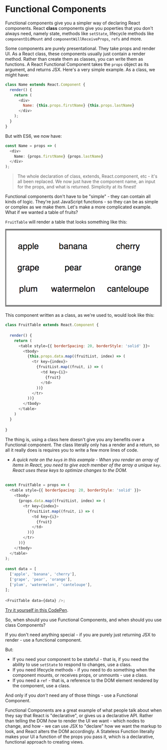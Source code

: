 # Functional Components

Functional components give you a simpler way of declaring React components. React **class** components give you poperties that you don't always need, namely state, methods like `setState`, lifecycle methods like `componentDidMount` and `componentWillReceiveProps`, `refs` and more.

Some components are purely presentational. They take props and render UI. As a React class, these components usually just contain a render method. Rather than create them as classes, you can write them as functions. A React Functional Component takes the `props` object as its argument, and returns JSX. Here's a very simple example. As a class, we might have:


```javascript
class Name extends React.Component {
  render() {
    return (
      <div>
        Name: {this.props.firstName} {this.props.lastName}
      </div>
    );
  }
}
```

But with ES6, we now have:

```javascript
const Name = props => (
  <div>
    Name: {props.firstName} {props.lastName}
  </div>
);
```

> The whole declaration of class, extends, React.component, etc - it's all been replaced. We now just have the component name, an input for the props, and what is returned. Simplicity at its finest!

Functional components don't have to be "simple" - they can contain all kinds of logic. They're just JavaScript functions - so they can be as simple or complex as we make them. Let's make a more complicated example. What if we wanted a table of fruits?


`FruitTable` will render a table that looks something like this:

![Rendered fruit table](./assets/fruit-table.png)


This component written as a class, as we're used to, would look like this:

```javascript
class FruitTable extends React.Component {

  render() {
    return (
      <table style={{ borderSpacing: 20, borderStyle: 'solid' }}>
        <tbody>
          {this.props.data.map((fruitList, index) => (
            <tr key={index}>
              {fruitList.map((fruit, i) => (
                <td key={i}>
                  {fruit}
                </td>
              ))}
            </tr>
          ))}
        </tbody>
      </table>
    )
  }

}
```

The thing is, using a class here doesn't give you any benefits over a Functional component. The class literally only has a render and a return, so all it really does is requires you to write a few more lines of code.

* _A quick note on the `key`s in this example - When you render an array of items in React, you need to give each member of the array a unique `key`. React uses these keys to optimize changes to the DOM._


```javascript

const FruitTable = props => (
  <table style={{ borderSpacing: 20, borderStyle: 'solid' }}>
    <tbody>
      {props.data.map((fruitList, index) => (
        <tr key={index}>
          {fruitList.map((fruit, i) => (
            <td key={i}>
              {fruit}
            </td>
          ))}
        </tr>
      ))}
    </tbody>
  </table>
);

const data = [
  ['apple', 'banana', 'cherry'],
  ['grape', 'pear', 'orange'],
  ['plum', 'watermelon', 'canteloupe'],
];

<FruitTable data={data} />;

```

[Try it yourself in this CodePen](http://codepen.io/andrewdushane/pen/rypdpq).

So, when should you use Functional Components, and when should you use class Components?

If you don't need anything special - if you are purely just returning JSX to render - use a functional component.

But:

* If you need your component to be stateful - that is, if you need the ability to use `setState` to respond to changes, use a class.
* If you need lifecycle methods - if you need to do something when the component mounts, or receives props, or unmounts - use a class.
* If you need a `ref` - that is, a reference to the DOM element rendered by the component, use a class.

And only if you _don't_ need any of those things - use a Functional Component.

Functional Components are a great example of what people talk about when they say that React is "declarative", or gives us a declarative API. Rather than telling the DOM _how_ to render the UI we want - which nodes to change, and how - we can use JSX to "declare" how we want the markup to look, and React alters the DOM accordingly. A Stateless Function literally makes your UI a function of the props you pass it, which is a declarative, functional approach to creating views.
